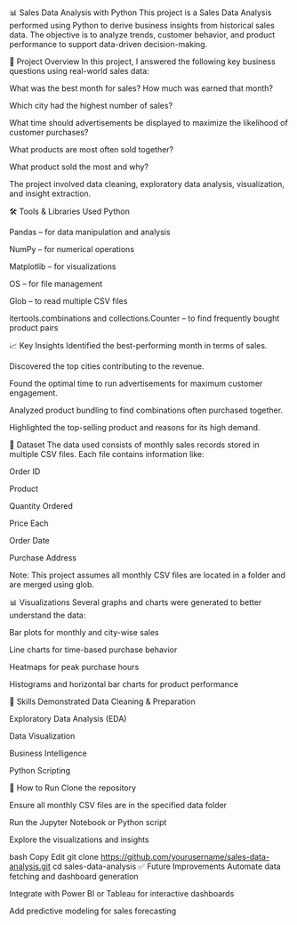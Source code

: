 📊 Sales Data Analysis with Python
This project is a Sales Data Analysis performed using Python to derive business insights from historical sales data. The objective is to analyze trends, customer behavior, and product performance to support data-driven decision-making.

🚀 Project Overview
In this project, I answered the following key business questions using real-world sales data:

What was the best month for sales? How much was earned that month?

Which city had the highest number of sales?

What time should advertisements be displayed to maximize the likelihood of customer purchases?

What products are most often sold together?

What product sold the most and why?

The project involved data cleaning, exploratory data analysis, visualization, and insight extraction.

🛠️ Tools & Libraries Used
Python

Pandas – for data manipulation and analysis

NumPy – for numerical operations

Matplotlib – for visualizations

OS – for file management

Glob – to read multiple CSV files

itertools.combinations and collections.Counter – to find frequently bought product pairs

📈 Key Insights
Identified the best-performing month in terms of sales.

Discovered the top cities contributing to the revenue.

Found the optimal time to run advertisements for maximum customer engagement.

Analyzed product bundling to find combinations often purchased together.

Highlighted the top-selling product and reasons for its high demand.

📂 Dataset
The data used consists of monthly sales records stored in multiple CSV files. Each file contains information like:

Order ID

Product

Quantity Ordered

Price Each

Order Date

Purchase Address

Note: This project assumes all monthly CSV files are located in a folder and are merged using glob.

📊 Visualizations
Several graphs and charts were generated to better understand the data:

Bar plots for monthly and city-wise sales

Line charts for time-based purchase behavior

Heatmaps for peak purchase hours

Histograms and horizontal bar charts for product performance

🧠 Skills Demonstrated
Data Cleaning & Preparation

Exploratory Data Analysis (EDA)

Data Visualization

Business Intelligence

Python Scripting

📌 How to Run
Clone the repository

Ensure all monthly CSV files are in the specified data folder

Run the Jupyter Notebook or Python script

Explore the visualizations and insights

bash
Copy
Edit
git clone https://github.com/yourusername/sales-data-analysis.git
cd sales-data-analysis
✅ Future Improvements
Automate data fetching and dashboard generation

Integrate with Power BI or Tableau for interactive dashboards

Add predictive modeling for sales forecasting
